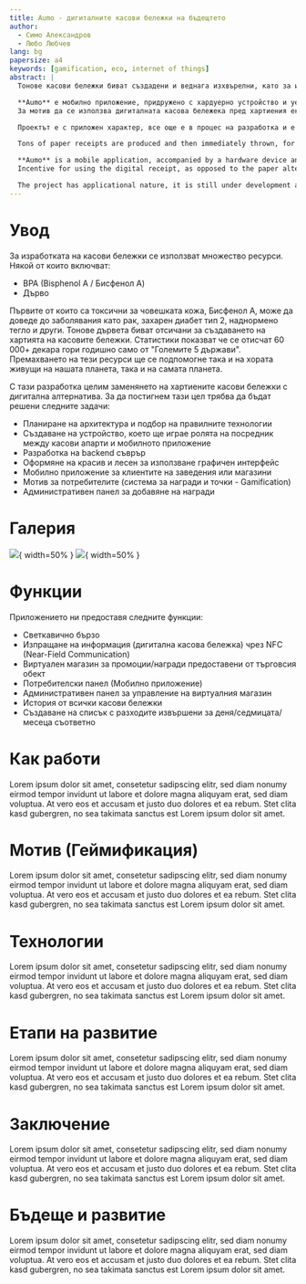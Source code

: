 ```yaml
---
title: Aumo - дигиталните касови бележки на бъдещтето
author:
  - Симо Александров
  - Любо Любчев
lang: bg
papersize: a4
keywords: [gamification, eco, internet of things]
abstract: |
  Тонове касови бележки биват създадени и веднага изхвърелни, като за изработката им се използва **BPA (Bisphenol A)**, химикал вреден за човека. Заедно за изработката на тази хартия е също нужна дървесна маса, което означава, че хиляди декари гори биват отсичани годишно.

  **Aumo** е мобилно приложение, придружено с хардуерно устройство и уеб съврър, което цели да премахне хартиените касови бележки, като ги замести с дигитални. Касовите апарати на магазини и заведения ще бъдат оборудвани с **Aumo**. Клиентите ще да получат техните дигитални касови бележки при допира на тяхното мобилно устройство (през мобилното ни приложение) с **Aumo** чрез NFC (Near-Field Communication) технология.
  За мотив да се използва дигиталната касова бележека пред хартиения еквавилент, потребителите ще бъдат възнаграждавани с точки, всеки път когато клиентът предпочете **Aumo** пред традиционнтата касова бележка. Тези точки могат да бъдат използвани за бонуси под формата на намаления или материални награди осигурени от търговския обект.

  Проектът е с приложен характер, все още е в процес на разработка и е от сферата по информатика и информационни технологии. Идеята е измислена от Симо Александров, а е реализирана от двамата автори.

  Tons of paper receipts are produced and then immediately thrown, for the creation of which is used **BPA (Bisphenol A)**, a human toxic chemical. Thousands of forest decares need to be cut down, as wood is another main component, required for the creation of paper receipts.

  **Aumo** is a mobile application, accompanied by a hardware device and a web server, which aims at removing paper receipts by replacing them with a digital equivalent. Receipt printers of shops and restaurants will be equiped with **Aumo**. Clients will take their digital receipts by approaching their phone (through our mobile application) to **Aumo**, by establishing a connection via NFC (Near-Field Communication) technology.
  Incentive for using the digital receipt, as opposed to the paper alternative, will be points which users receive when choosing **Aumo** over the traditional receipt. Points can be exchanged for bonuses, which can either be discounts or physical items, provided by the shop or restaurant.

  The project has applicational nature, it is still under development and belongs to the IT field. The idea was conceived by Simo Aleksandrov and was realised by both of the authors.
---
```


# Увод

За изработката на касови бележки се използват множество ресурси. Някой от които включват:

- BPA (Bisphenol A / Бисфенол А)
- Дърво

Първите от които са токсични за човешката кожа, Бисфенол А, може да доведе до заболявания като рак, захарен диабет тип 2, наднормено тегло и други.
Тонове дървета биват отсичани за създаването на хартията на касовите бележки. Статистики показват че се отисчат 60 000+ декара гори годишно само от "Големите 5 държави".
Премахването на тези ресурси ще се подпомогне така и на хората живущи на нашата планета, така и на самата планета.

С тази разработка целим заменянето на хартиените касови бележки с дигитална алтернатива. За да постигнем тази цел трябва да бъдат решени следните задачи:

- Планиране на архитектура и подбор на правилните технологии
- Създаване на устройство, което ще играе ролята на посредник между касови апарти и мобилното приложение
- Разработка на backend съврър
- Оформяне на красив и лесен за използване графичен интерфейс
- Мобилно приложение за клиентите на заведения или магазини
- Мотив за потребителите (система за награди и точки - Gamification)
- Административен панел за добавяне на награди

# Галерия

![](./images/scrot.jpg){ width=50% }
![](./images/irl.jpg){ width=50% }

# Функции

Приложението ни предоставя следните функции:

- Светкавично бързо
- Изпращане на информация (дигитална касова бележка) чрез NFC (Near-Field Communication)
- Виртуален магазин за промоции/награди предоставени от търговсия обект
- Потребителски панел (Мобилно приложение)
- Административен панел за управление на виртуалния магазин
- История от всички касови бележки
- Създаване на списък с разходите извършени за деня/седмицата/месеца съответно

# Как работи

Lorem ipsum dolor sit amet, consetetur sadipscing elitr, sed diam nonumy eirmod tempor invidunt ut labore et dolore magna aliquyam erat, sed diam voluptua. At vero eos et accusam et justo duo dolores et ea rebum. Stet clita kasd gubergren, no sea takimata sanctus est Lorem ipsum dolor sit amet.

# Мотив (Геймификация)

Lorem ipsum dolor sit amet, consetetur sadipscing elitr, sed diam nonumy eirmod tempor invidunt ut labore et dolore magna aliquyam erat, sed diam voluptua. At vero eos et accusam et justo duo dolores et ea rebum. Stet clita kasd gubergren, no sea takimata sanctus est Lorem ipsum dolor sit amet.

# Технологии

Lorem ipsum dolor sit amet, consetetur sadipscing elitr, sed diam nonumy eirmod tempor invidunt ut labore et dolore magna aliquyam erat, sed diam voluptua. At vero eos et accusam et justo duo dolores et ea rebum. Stet clita kasd gubergren, no sea takimata sanctus est Lorem ipsum dolor sit amet.

# Етапи на развитие

Lorem ipsum dolor sit amet, consetetur sadipscing elitr, sed diam nonumy eirmod tempor invidunt ut labore et dolore magna aliquyam erat, sed diam voluptua. At vero eos et accusam et justo duo dolores et ea rebum. Stet clita kasd gubergren, no sea takimata sanctus est Lorem ipsum dolor sit amet.

# Заключение

Lorem ipsum dolor sit amet, consetetur sadipscing elitr, sed diam nonumy eirmod tempor invidunt ut labore et dolore magna aliquyam erat, sed diam voluptua. At vero eos et accusam et justo duo dolores et ea rebum. Stet clita kasd gubergren, no sea takimata sanctus est Lorem ipsum dolor sit amet.

# Бъдеще и развитие

Lorem ipsum dolor sit amet, consetetur sadipscing elitr, sed diam nonumy eirmod tempor invidunt ut labore et dolore magna aliquyam erat, sed diam voluptua. At vero eos et accusam et justo duo dolores et ea rebum. Stet clita kasd gubergren, no sea takimata sanctus est Lorem ipsum dolor sit amet.
